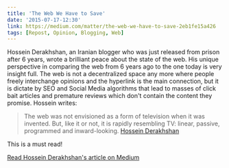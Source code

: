 ```yaml
---
title: 'The Web We Have to Save'
date: '2015-07-17-12:30'
link: https://medium.com/matter/the-web-we-have-to-save-2eb1fe15a426
tags: [Repost, Opinion, Blogging, Web]
---
```


Hossein Derakhshan, an Iranian blogger who was just released from prison after 6 years, wrote a brilliant peace about the state of the web. His unique perspective in comparing the web from 6 years ago to the one today is very insight full. The web is not a decentralized space any more where people freely interchange opinions and the hyperlink is the main connection, but it is dictate by SEO and Social Media algorithms that lead to masses of click bait articles and premature reviews which don't contain the content they promise. Hossein writes:

> The web was not envisioned as a form of television when it was invented. But, like it or not, it is rapidly resembling TV: linear, passive, programmed and inward-looking. [Hossein Derakhshan](https://medium.com/matter/the-web-we-have-to-save-2eb1fe15a426)

This is a must read!

<!--/-->
[Read Hossein Derakhshan's article on Medium](https://medium.com/matter/the-web-we-have-to-save-2eb1fe15a426)
